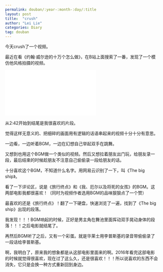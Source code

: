 ```yaml
---
permalink: douban/:year-:month-:day/:title
layout: post
title:  "crush"
author: "Lei Lie"
categories: Diary
tag: douban
---
```


今天crush了一个视频。

最近在看《约翰·威尔逊的十万个怎么做》，在B站上面搜索了一番，发现了一个模仿他风格拍摄的视频。

<iframe src="//player.bilibili.com/player.html?aid=252999522&bvid=BV1pY41187ru&cid=476088836&page=1" scrolling="no" border="0" frameborder="no" framespacing="0" allowfullscreen="true"> </iframe>

从2:42开始到结尾是我很喜欢的片段。

觉得这样无意义的、把细碎的画面用有逻辑的话语串起来的视频十分十分有意思。

一边看，一边听着BGM，一边在幻想自己举起双手在跳舞。

又想到也用这个BGM做一个类似的视频。然后又想拉着朋友出门玩，给朋友录一段，最后结束的时候趁朋友不注意自己偷偷录一段给朋友的话。

十分喜欢这个BGM，不知道什么名字。用网易云识别了一下，叫《The big ship》。

看了一下评论区，说是《旅行终点》和《我、厄尔以及将死的女孩》的BGM。这两部电影我都很喜欢！（同时为视频作者选用BGM的品味狠狠点了一个赞）

最喜欢的还是《旅行终点》！翻了一下硬盘，快速浏览了一遍，找到了《The big ship》出现的段落。

我发现！！！BGM响起的时候，正好是男主角在舞池里面挥动双手晃动身体的段落！！！之后电影就结尾了。

再然后BGM听了之后，又有一个彩蛋。就是华莱士用李普斯基的录音带偷偷录了一段话给李普斯基。

啊，我明白了，原来我的想象都是从这部电影里面来的啊。2016年看完这部电影的时候就觉得很喜欢，现在过了这么久，还是很喜欢！！！所以说喜欢的东西不会消失，它只是会换一种方式重新回到身边。